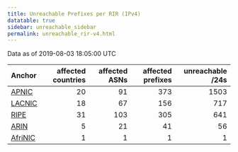 ```yaml
---
title: Unreachable Prefixes per RIR (IPv4)
datatable: true
sidebar: unreachable_sidebar
permalink: unreachable_rir-v4.html
---
```


Data as of 2019-08-03 18:05:00 UTC


<div class="datatable-begin"></div>

| Anchor                                           |   affected countries |   affected ASNs |   affected prefixes |   unreachable /24s |
|:-------------------------------------------------|---------------------:|----------------:|--------------------:|-------------------:|
| [APNIC](unreachable_APNIC_RPKI_Root-v4.html)     |                   20 |              91 |                 373 |               1503 |
| [LACNIC](unreachable_LACNIC_RPKI_Root-v4.html)   |                   18 |              67 |                 156 |                717 |
| [RIPE](unreachable_RIPE_NCC_RPKI_Root-v4.html)   |                   31 |             103 |                 305 |                641 |
| [ARIN](unreachable_ARIN-v4.html)                 |                    5 |              21 |                  41 |                 56 |
| [AfriNIC](unreachable_AfriNIC_RPKI_Root-v4.html) |                    1 |               1 |                   1 |                  1 |

<div class="datatable-end"></div>